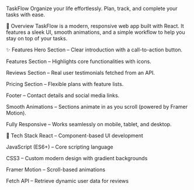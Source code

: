 TaskFlow
Organize your life effortlessly. Plan, track, and complete your tasks with ease.

📌 Overview
TaskFlow is a modern, responsive web app built with React. It features a sleek UI, smooth animations, and a simple workflow to help you stay on top of your tasks.

✨ Features
Hero Section – Clear introduction with a call-to-action button.

Features Section – Highlights core functionalities with icons.

Reviews Section – Real user testimonials fetched from an API.

Pricing Section – Flexible plans with feature lists.

Footer – Contact details and social media links.

Smooth Animations – Sections animate in as you scroll (powered by Framer Motion).

Fully Responsive – Works seamlessly on mobile, tablet, and desktop.

🎨 Tech Stack
React – Component-based UI development

JavaScript (ES6+) – Core scripting language

CSS3 – Custom modern design with gradient backgrounds

Framer Motion – Scroll-based animations

Fetch API – Retrieve dynamic user data for reviews
